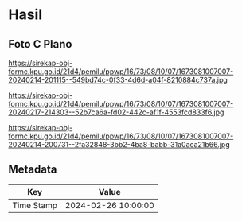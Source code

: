 # Hasil

## Foto C Plano

https://sirekap-obj-formc.kpu.go.id/21d4/pemilu/ppwp/16/73/08/10/07/1673081007007-20240214-201115--549bd74c-0f33-4d6d-a04f-8210884c737a.jpg

https://sirekap-obj-formc.kpu.go.id/21d4/pemilu/ppwp/16/73/08/10/07/1673081007007-20240217-214303--52b7ca6a-fd02-442c-af1f-4553fcd833f6.jpg

https://sirekap-obj-formc.kpu.go.id/21d4/pemilu/ppwp/16/73/08/10/07/1673081007007-20240214-200731--2fa32848-3bb2-4ba8-babb-31a0aca21b66.jpg


## Metadata

| Key        | Value               |
| ---------- | ------------------- |
| Time Stamp | 2024-02-26 10:00:00 |



